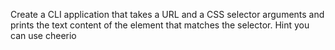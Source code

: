 Create a CLI application that takes a URL and a CSS selector arguments and prints the text content of the element that matches the selector. Hint you can use cheerio
